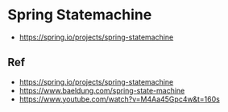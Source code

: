 # Spring Statemachine

* https://spring.io/projects/spring-statemachine

## Ref
* https://spring.io/projects/spring-statemachine
* https://www.baeldung.com/spring-state-machine
* https://www.youtube.com/watch?v=M4Aa45Gpc4w&t=160s
